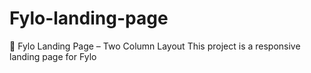 # Fylo-landing-page
🚀 Fylo Landing Page – Two Column Layout This project is a responsive landing page for Fylo
